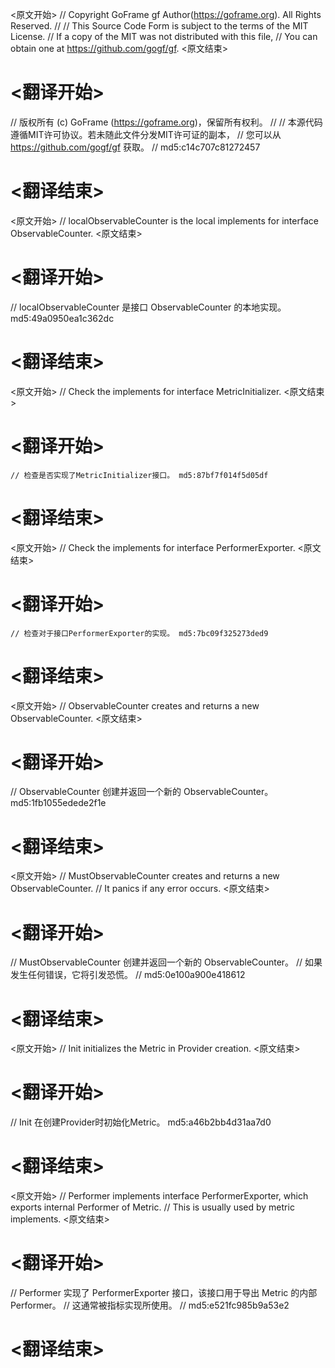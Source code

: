 
<原文开始>
// Copyright GoFrame gf Author(https://goframe.org). All Rights Reserved.
//
// This Source Code Form is subject to the terms of the MIT License.
// If a copy of the MIT was not distributed with this file,
// You can obtain one at https://github.com/gogf/gf.
<原文结束>

# <翻译开始>
// 版权所有 (c) GoFrame (https://goframe.org)，保留所有权利。
//
// 本源代码遵循MIT许可协议。若未随此文件分发MIT许可证的副本，
// 您可以从 https://github.com/gogf/gf 获取。
// md5:c14c707c81272457
# <翻译结束>


<原文开始>
// localObservableCounter is the local implements for interface ObservableCounter.
<原文结束>

# <翻译开始>
// localObservableCounter 是接口 ObservableCounter 的本地实现。 md5:49a0950ea1c362dc
# <翻译结束>


<原文开始>
// Check the implements for interface MetricInitializer.
<原文结束>

# <翻译开始>
	// 检查是否实现了MetricInitializer接口。 md5:87bf7f014f5d05df
# <翻译结束>


<原文开始>
// Check the implements for interface PerformerExporter.
<原文结束>

# <翻译开始>
	// 检查对于接口PerformerExporter的实现。 md5:7bc09f325273ded9
# <翻译结束>


<原文开始>
// ObservableCounter creates and returns a new ObservableCounter.
<原文结束>

# <翻译开始>
// ObservableCounter 创建并返回一个新的 ObservableCounter。 md5:1fb1055edede2f1e
# <翻译结束>


<原文开始>
// MustObservableCounter creates and returns a new ObservableCounter.
// It panics if any error occurs.
<原文结束>

# <翻译开始>
// MustObservableCounter 创建并返回一个新的 ObservableCounter。
// 如果发生任何错误，它将引发恐慌。
// md5:0e100a900e418612
# <翻译结束>


<原文开始>
// Init initializes the Metric in Provider creation.
<原文结束>

# <翻译开始>
// Init 在创建Provider时初始化Metric。 md5:a46b2bb4d31aa7d0
# <翻译结束>


<原文开始>
// Performer implements interface PerformerExporter, which exports internal Performer of Metric.
// This is usually used by metric implements.
<原文结束>

# <翻译开始>
// Performer 实现了 PerformerExporter 接口，该接口用于导出 Metric 的内部 Performer。
// 这通常被指标实现所使用。
// md5:e521fc985b9a53e2
# <翻译结束>

